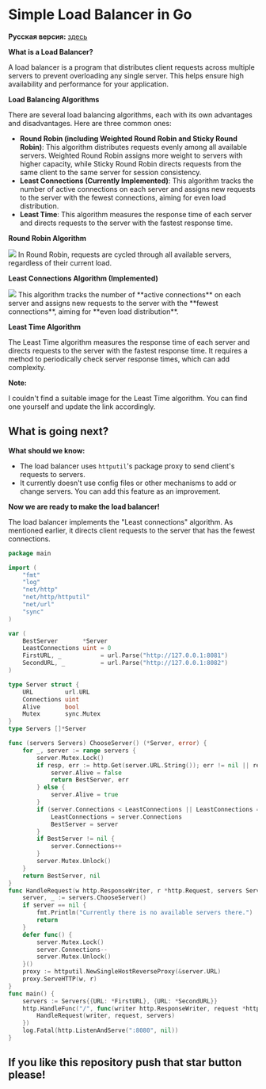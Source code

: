 <h1>Simple Load Balancer in Go</h1>

**Русская версия:** [здесь](https://github.com/An-another-Artem/simple-load-balancer-in-go-ru)

**What is a Load Balancer?**

A load balancer is a program that distributes client requests across multiple servers to prevent overloading any single server. This helps ensure high availability and performance for your application.

**Load Balancing Algorithms**

There are several load balancing algorithms, each with its own advantages and disadvantages. Here are three common ones:

* **Round Robin (including Weighted Round Robin and Sticky Round Robin)**: This algorithm distributes requests evenly among all available servers. Weighted Round Robin assigns more weight to servers with higher capacity, while Sticky Round Robin directs requests from the same client to the same server for session consistency.
* **Least Connections (Currently Implemented)**: This algorithm tracks the number of active connections on each server and assigns new requests to the server with the fewest connections, aiming for even load distribution.
* **Least Time**: This algorithm measures the response time of each server and directs requests to the server with the fastest response time. 

**Round Robin Algorithm**

<img src="https://www.jscape.com/hubfs/images/round_robin_algorithm-1.png">
In Round Robin, requests are cycled through all available servers, regardless of their current load.

**Least Connections Algorithm (Implemented)**

<img src="https://www.codereliant.io/content/images/2023/06/d1-1-1.png">
This algorithm tracks the number of **active connections** on each server and assigns new requests to the server with the **fewest connections**, aiming for **even load distribution**.

**Least Time Algorithm**

The Least Time algorithm measures the response time of each server and directs requests to the server with the fastest response time. It requires a method to periodically check server response times, which can add complexity.

**Note:**

I couldn't find a suitable image for the Least Time algorithm. You can find one yourself and update the link accordingly.

<h2>What is going next?</h2>

**What should we know:**

* The load balancer uses `httputil`'s package proxy to send client's requests to servers.
* It currently doesn't use config files or other mechanisms to add or change servers. You can add this feature as an improvement.

**Now we are ready to make the load balancer!**

The load balancer implements the "Least connections" algorithm. As mentioned earlier, it directs client requests to the server that has the fewest connections.

```Go
package main

import (
	"fmt"
	"log"
	"net/http"
	"net/http/httputil"
	"net/url"
	"sync"
)

var (
	BestServer       *Server
	LeastConnections uint = 0
	FirstURL, _           = url.Parse("http://127.0.0.1:8081")
	SecondURL, _          = url.Parse("http://127.0.0.1:8082")
)

type Server struct {
	URL         url.URL
	Connections uint
	Alive       bool
	Mutex       sync.Mutex
}
type Servers []*Server

func (servers Servers) ChooseServer() (*Server, error) {
	for _, server := range servers {
		server.Mutex.Lock()
		if resp, err := http.Get(server.URL.String()); err != nil || resp.StatusCode >= 500 {
			server.Alive = false
			return BestServer, err
		} else {
			server.Alive = true
		}
		if (server.Connections < LeastConnections || LeastConnections == 0) && server.Alive {
			LeastConnections = server.Connections
			BestServer = server
		}
		if BestServer != nil {
			server.Connections++
		}
		server.Mutex.Unlock()
	}
	return BestServer, nil
}
func HandleRequest(w http.ResponseWriter, r *http.Request, servers Servers) {
	server, _ := servers.ChooseServer()
	if server == nil {
		fmt.Println("Currently there is no available servers there.")
		return
	}
	defer func() {
		server.Mutex.Lock()
		server.Connections--
		server.Mutex.Unlock()
	}()
	proxy := httputil.NewSingleHostReverseProxy(&server.URL)
	proxy.ServeHTTP(w, r)
}
func main() {
	servers := Servers{{URL: *FirstURL}, {URL: *SecondURL}}
	http.HandleFunc("/", func(writer http.ResponseWriter, request *http.Request) {
		HandleRequest(writer, request, servers)
	})
	log.Fatal(http.ListenAndServe(":8080", nil))
}
```
<h2>If you like this repository push that star button please!</h2>
